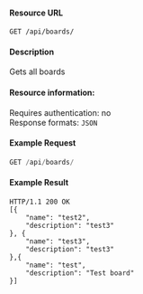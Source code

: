 #### Resource URL
`GET /api/boards/`

#### Description
  Gets all boards

#### Resource information:
  Requires authentication: no  
  Response formats: `JSON`


#### Example Request
```javascript
GET /api/boards/
```

#### Example Result
```
HTTP/1.1 200 OK
[{
	"name": "test2",
	"description": "test3"
}, {
	"name": "test3",
	"description": "test3"
},{
	"name": "test",
	"description": "Test board"
}]
```